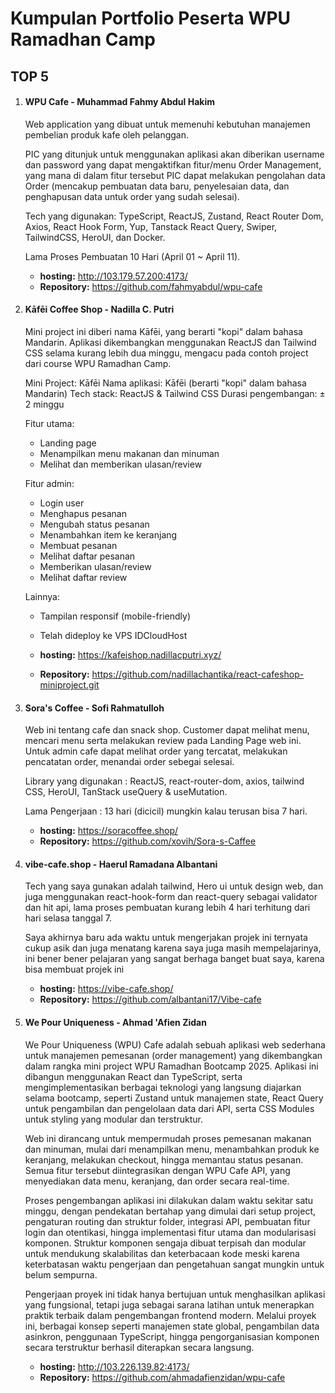 # Kumpulan Portfolio Peserta WPU Ramadhan Camp

## TOP 5
1. #### WPU Cafe - Muhammad Fahmy Abdul Hakim
   Web application yang dibuat untuk memenuhi kebutuhan manajemen pembelian produk kafe oleh pelanggan. 

   PIC yang ditunjuk untuk menggunakan aplikasi akan diberikan username dan password yang dapat mengaktifkan fitur/menu Order Management, yang mana di dalam fitur tersebut PIC dapat melakukan pengolahan data Order (mencakup pembuatan data baru, penyelesaian data, dan penghapusan data untuk order yang sudah selesai).

   Tech yang digunakan: TypeScript, ReactJS, Zustand, React Router Dom, Axios, React Hook Form, Yup, Tanstack React Query, Swiper, TailwindCSS, HeroUI, dan Docker.

   Lama Proses Pembuatan 10 Hari (April 01 ~ April 11).

   - **hosting:** http://103.179.57.200:4173/
   - **Repository:** https://github.com/fahmyabdul/wpu-cafe

2. #### Kāfēi Coffee Shop - Nadilla C. Putri

   Mini project ini diberi nama Kāfēi, yang berarti "kopi" dalam bahasa Mandarin. Aplikasi dikembangkan menggunakan ReactJS dan Tailwind CSS selama kurang lebih dua minggu, mengacu pada contoh project dari course WPU Ramadhan Camp.

   Mini Project: Kāfēi 
   Nama aplikasi: Kāfēi (berarti "kopi" dalam bahasa Mandarin)
   Tech stack: ReactJS & Tailwind CSS
   Durasi pengembangan: ± 2 minggu

   Fitur utama:
   - Landing page
   - Menampilkan menu makanan dan minuman
   - Melihat dan memberikan ulasan/review

   Fitur admin:
   - Login user
   - Menghapus pesanan
   - Mengubah status pesanan
   - Menambahkan item ke keranjang
   - Membuat pesanan
   - Melihat daftar pesanan
   - Memberikan ulasan/review
   - Melihat daftar review

   Lainnya:
   - Tampilan responsif (mobile-friendly)
   - Telah dideploy ke VPS IDCloudHost
  
   - **hosting:** https://kafeishop.nadillacputri.xyz/
   - **Repository:** https://github.com/nadillachantika/react-cafeshop-miniproject.git
  
3. #### Sora's Coffee - Sofi Rahmatulloh
   Web ini tentang cafe dan snack shop.
   Customer dapat melihat menu, mencari menu serta melakukan review pada Landing Page web ini.
   Untuk admin cafe dapat melihat order yang tercatat, melakukan pencatatan order, menandai order sebegai selesai.

   Library yang digunakan : ReactJS, react-router-dom, axios, tailwind CSS, HeroUI, TanStack useQuery & useMutation.

   Lama Pengerjaan : 13 hari (dicicil) mungkin kalau terusan bisa 7 hari.

   - **hosting:** https://soracoffee.shop/
   - **Repository:** https://github.com/xovih/Sora-s-Caffee
  
4. #### vibe-cafe.shop - Haerul Ramadana Albantani
   Tech yang saya gunakan adalah tailwind, Hero ui untuk design web, dan juga menggunakan react-hook-form dan react-query sebagai validator dan hit api, lama proses pembuatan kurang lebih 4 hari terhitung dari hari selasa tanggal 7.

   Saya akhirnya baru ada waktu untuk mengerjakan projek ini ternyata cukup asik dan juga menatang karena saya juga masih mempelajarinya, ini bener bener pelajaran yang sangat berhaga banget buat saya, karena bisa membuat projek ini

   - **hosting:** https://vibe-cafe.shop/
   - **Repository:** https://github.com/albantani17/Vibe-cafe
  
5. #### We Pour Uniqueness - Ahmad 'Afien Zidan
   We Pour Uniqueness (WPU) Cafe adalah sebuah aplikasi web sederhana untuk manajemen pemesanan (order management) yang dikembangkan dalam rangka mini project WPU Ramadhan Bootcamp 2025. Aplikasi ini dibangun menggunakan React dan TypeScript, serta mengimplementasikan berbagai teknologi yang langsung diajarkan selama bootcamp, seperti Zustand untuk manajemen state, React Query untuk pengambilan dan pengelolaan data dari API, serta CSS Modules untuk styling yang modular dan terstruktur.

   Web ini dirancang untuk mempermudah proses pemesanan makanan dan minuman, mulai dari menampilkan menu, menambahkan produk ke keranjang, melakukan checkout, hingga memantau status pesanan. Semua fitur tersebut diintegrasikan dengan WPU Cafe API, yang menyediakan data menu, keranjang, dan order secara real-time.

   Proses pengembangan aplikasi ini dilakukan dalam waktu sekitar satu minggu, dengan pendekatan bertahap yang dimulai dari setup project, pengaturan routing dan struktur folder, integrasi API, pembuatan fitur login dan otentikasi, hingga implementasi fitur utama dan modularisasi komponen. Struktur komponen sengaja dibuat terpisah dan modular untuk mendukung skalabilitas dan keterbacaan kode meski karena keterbatasan waktu pengerjaan dan pengetahuan sangat mungkin untuk belum sempurna.

   Pengerjaan proyek ini tidak hanya bertujuan untuk menghasilkan aplikasi yang fungsional, tetapi juga sebagai sarana latihan untuk menerapkan praktik terbaik dalam pengembangan frontend modern. Melalui proyek ini, berbagai konsep seperti manajemen state global, pengambilan data asinkron, penggunaan TypeScript, hingga pengorganisasian komponen secara terstruktur berhasil diterapkan secara langsung.

   - **hosting:** http://103.226.139.82:4173/
   - **Repository:** https://github.com/ahmadafienzidan/wpu-cafe
   
